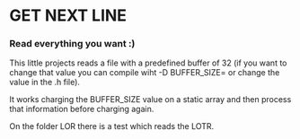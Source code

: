 # GET NEXT LINE
### Read everything you want :)

This little projects reads a file with a predefined buffer of 32 (if you want to change that value you can compile wiht -D BUFFER\_SIZE=<size> or change the value in the .h file).

It works charging the BUFFER\_SIZE value on a static array and then process that information before charging again.

On the folder LOR there is a test which reads the LOTR.
